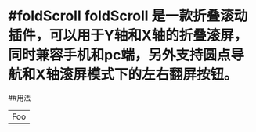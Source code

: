 #foldScroll
foldScroll 是一款折叠滚动插件，可以用于Y轴和X轴的折叠滚屏，同时兼容手机和pc端，另外支持圆点导航和X轴滚屏模式下的左右翻屏按钮。
======

##用法
<table>
    <tr>
        <td>Foo</td>
    </tr>
</table>
